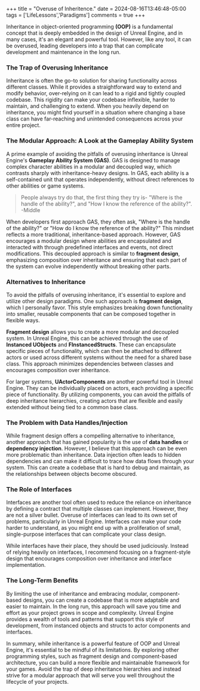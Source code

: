 +++
title = "Overuse of Inheritence."
date = 2024-08-16T13:46:48-05:00
tags = ['LifeLessons','Paradigms']
comments = true
+++

Inheritance in object-oriented programming **(OOP)** is a fundamental concept that is deeply embedded in the design of Unreal Engine, and in many cases, it's an elegant and powerful tool. However, like any tool, it can be overused, leading developers into a trap that can complicate development and maintenance in the long run.

### The Trap of Overusing Inheritance

Inheritance is often the go-to solution for sharing functionality across different classes. While it provides a straightforward way to extend and modify behavior, over-relying on it can lead to a rigid and tightly coupled codebase. This rigidity can make your codebase inflexible, harder to maintain, and challenging to extend. When you heavily depend on inheritance, you might find yourself in a situation where changing a base class can have far-reaching and unintended consequences across your entire project.

### The Modular Approach: A Look at the Gameplay Ability System

A prime example of avoiding the pitfalls of overusing inheritance is Unreal Engine's **Gameplay Ability System (GAS)**. GAS is designed to manage complex character abilities in a modular and decoupled way, which contrasts sharply with inheritance-heavy designs. In GAS, each ability is a self-contained unit that operates independently, without direct references to other abilities or game systems.


>People always try do that, the first thing they try is-
 "Where is the handle of the ability?", and "How I know the reference of the ability?".
-Middle


When developers first approach GAS, they often ask, "Where is the handle of the ability?" or "How do I know the reference of the ability?" This mindset reflects a more traditional, inheritance-based approach. However, GAS encourages a modular design where abilities are encapsulated and interacted with through predefined interfaces and events, not direct modifications. This decoupled approach is similar to **fragment design**, emphasizing composition over inheritance and ensuring that each part of the system can evolve independently without breaking other parts.

### Alternatives to Inheritance

To avoid the pitfalls of overusing inheritance, it's essential to explore and utilize other design paradigms. One such approach is **fragment design**, which I personally favor. This style emphasizes breaking down functionality into smaller, reusable components that can be composed together in flexible ways.

**Fragment design** allows you to create a more modular and decoupled system. In Unreal Engine, this can be achieved through the use of **Instanced UObjects** and **FInstancedStructs**. These can encapsulate specific pieces of functionality, which can then be attached to different actors or used across different systems without the need for a shared base class. This approach minimizes dependencies between classes and encourages composition over inheritance.

For larger systems, **UActorComponents** are another powerful tool in Unreal Engine. They can be individually placed on actors, each providing a specific piece of functionality. By utilizing components, you can avoid the pitfalls of deep inheritance hierarchies, creating actors that are flexible and easily extended without being tied to a common base class.

### The Problem with Data Handles/Injection

While fragment design offers a compelling alternative to inheritance, another approach that has gained popularity is the use of **data handles** or **dependency injection**. However, I believe that this approach can be even more problematic than inheritance. Data injection often leads to hidden dependencies and can make it difficult to trace how data flows through your system. This can create a codebase that is hard to debug and maintain, as the relationships between objects become obscured.

### The Role of Interfaces

Interfaces are another tool often used to reduce the reliance on inheritance by defining a contract that multiple classes can implement. However, they are not a silver bullet. Overuse of interfaces can lead to its own set of problems, particularly in Unreal Engine. Interfaces can make your code harder to understand, as you might end up with a proliferation of small, single-purpose interfaces that can complicate your class design.

While interfaces have their place, they should be used judiciously. Instead of relying heavily on interfaces, I recommend focusing on a fragment-style design that encourages composition over inheritance and interface implementation.

### The Long-Term Benefits

By limiting the use of inheritance and embracing modular, component-based designs, you can create a codebase that is more adaptable and easier to maintain. In the long run, this approach will save you time and effort as your project grows in scope and complexity. Unreal Engine provides a wealth of tools and patterns that support this style of development, from instanced objects and structs to actor components and interfaces.

In summary, while inheritance is a powerful feature of OOP and Unreal Engine, it's essential to be mindful of its limitations. By exploring other programming styles, such as fragment design and component-based architecture, you can build a more flexible and maintainable framework for your games. Avoid the trap of deep inheritance hierarchies and instead strive for a modular approach that will serve you well throughout the lifecycle of your projects.
